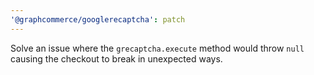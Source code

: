 ```yaml
---
'@graphcommerce/googlerecaptcha': patch
---
```


Solve an issue where the `grecaptcha.execute` method would throw `null` causing the checkout to break in unexpected ways.
